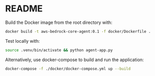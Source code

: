 # README

Build the Docker image from the root directory with:
```bash
docker build -t aws-bedrock-core-agent:0.1 -f docker/Dockerfile .
```

Test locally with:
```bash
source .venv/bin/activate && python agent-app.py
```
Alternatively, use docker-compose to build and run the application:
```bash
docker-compose -f ./docker/docker-compose.yml up --build
```